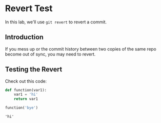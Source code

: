
# Revert Test

In this lab, we'll use `git revert` to revert a commit.

## Introduction

If you mess up or the commit history between two copies of the same repo become out of sync, you may need to revert.

## Testing the Revert

Check out this code:


```python
def function(var1):
    var1 = 'hi'
    return var1

function('bye')
```




    'hi'



